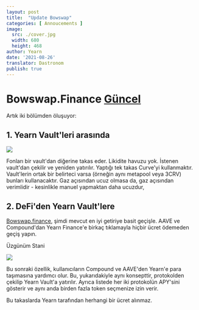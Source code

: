 ```yaml
---
layout: post
title:  "Update Bowswap"
categories: [ Annoucements ]
image:
  src: ./cover.jpg
  width: 680
  height: 468
author: Yearn
date: '2021-08-26'
translator: Dastronom
publish: true
---
```


# Bowswap.Finance [Güncel](https://t.me/yearnupdates/483)

Artık iki bölümden öluşuyor:

## 1. Yearn Vault'leri arasında

![](/_posts/_announcements/update-bowswap-finance/image1.jpg)

Fonları bir vault'dan diğerine takas eder. Likidite havuzu yok. İstenen vault'dan çekilir ve yeniden yatırılır. Yaptığı tek takas Curve'yi kullanmaktır. Vault'lerin ortak bir belirteci varsa (örneğin aynı metapool veya 3CRV) bunları kullanacaktır. Gaz açısından ucuz olmasa da, gaz açısından verimlidir - kesinlikle manuel yapmaktan daha ucuzdur, 

## 2. DeFi'den Yearn Vault'lere

[Bowswap.finance](https://bowswap.finance/), şimdi mevcut en iyi getiriye basit geçişle. AAVE ve Compound'dan Yearn Finance'e birkaç tıklamayla hiçbir ücret ödemeden geçiş yapın.

Üzgünüm Stani

![](/_posts/_announcements/update-bowswap-finance/image2.jpg)

Bu sonraki özellik, kullanıcıların Compound ve AAVE'den Yearn'e para taşımasına yardımcı olur. Bu, yukarıdakiyle aynı konsepttir, protokolden çekilip Yearn Vault'a yatırılır. Ayrıca listede her iki protokolün APY'sini gösterir ve aynı anda birden fazla token seçmenize izin verir.

Bu takaslarda Yearn tarafından herhangi bir ücret alınmaz.
